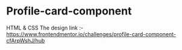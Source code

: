 # Profile-card-component
HTML &amp; CSS The design link :- https://www.frontendmentor.io/challenges/profile-card-component-cfArpWshJ/hub
